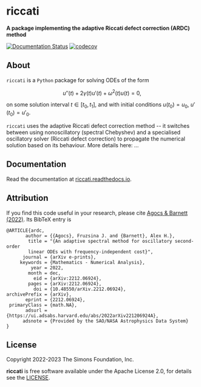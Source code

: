 # riccati

**A package implementing the adaptive Riccati defect correction (ARDC) method**


[![Documentation Status](https://readthedocs.org/projects/riccati/badge/?version=latest)](https://riccati.readthedocs.io/en/latest/?badge=latest)
[![codecov](https://codecov.io/gh/fruzsinaagocs/riccati/branch/master/graph/badge.svg?token=XA47G7P1XM)](https://codecov.io/gh/fruzsinaagocs/riccati)

## About

`riccati` is a `Python` package for solving ODEs of the form

$$ u''(t) + 2\gamma(t)u'(t) + \omega^2(t)u(t) = 0,$$

on some solution interval $t \in [t_0, t_1]$, and with initial conditions $u(t_0) = u_0$, $u'(t_0) = u'_0$.

`riccati` uses the adaptive Riccati defect correction method -- it switches
between using nonoscillatory (spectral Chebyshev) and a specialised oscillatory
solver (Riccati defect correction) to propagate the numerical solution based on
its behaviour. More details here: ...

## Documentation

Read the documentation at [riccati.readthedocs.io](http://riccati.readthedocs.io).

## Attribution

If you find this code useful in your research, please cite 
[Agocs & Barnett (2022)](https://arxiv.org/abs/2212.06924). Its BibTeX entry is

    @ARTICLE{ardc,
           author = {{Agocs}, Fruzsina J. and {Barnett}, Alex H.},
            title = "{An adaptive spectral method for oscillatory second-order
            linear ODEs with frequency-independent cost}",
          journal = {arXiv e-prints},
         keywords = {Mathematics - Numerical Analysis},
             year = 2022,
            month = dec,
              eid = {arXiv:2212.06924},
            pages = {arXiv:2212.06924},
              doi = {10.48550/arXiv.2212.06924},
    archivePrefix = {arXiv},
           eprint = {2212.06924},
     primaryClass = {math.NA},
           adsurl = {https://ui.adsabs.harvard.edu/abs/2022arXiv221206924A},
          adsnote = {Provided by the SAO/NASA Astrophysics Data System}
    }

## License 

Copyright 2022-2023 The Simons Foundation, Inc.

**riccati** is free software available under the Apache License 2.0, for
details see the [LICENSE](https://github.com/fruzsinaagocs/riccati/blob/master/LICENSE).


